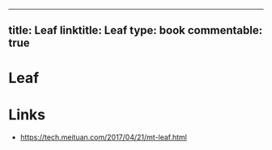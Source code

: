 
---
title: Leaf
linktitle: Leaf
type: book
commentable: true
---

# Leaf

# Links

- https://tech.meituan.com/2017/04/21/mt-leaf.html

    